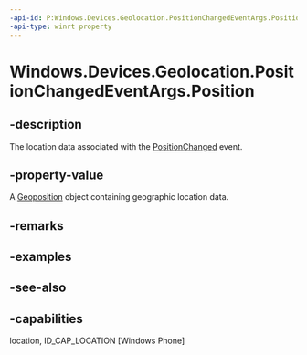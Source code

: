----api-id: P:Windows.Devices.Geolocation.PositionChangedEventArgs.Position
-api-type: winrt property
---<!-- Property syntaxpublic Windows.Devices.Geolocation.Geoposition Position { get; }--># Windows.Devices.Geolocation.PositionChangedEventArgs.Position## -descriptionThe location data associated with the [PositionChanged](geolocator_positionchanged.md) event.## -property-valueA [Geoposition](geoposition.md) object containing geographic location data.## -remarks## -examples## -see-also## -capabilitieslocation, ID_CAP_LOCATION [Windows Phone]